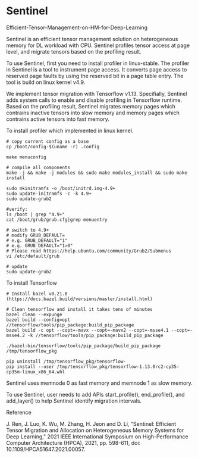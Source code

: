 # Sentinel
Efficient-Tensor-Management-on-HM-for-Deep-Learning


Sentinel is an efficient tensor management solution on heterogeneous memory for DL workload with CPU. Sentinel profiles tensor access at page level, and migrate tensors based on the profiling result.

To use Sentinel, first you need to install profiler in linux-stable. The profiler in Sentinel is a tool to instrument page access. It converts page access to reserved page faults by using the reserved bit in a page table entry. The tool is build on linux kernel v4.9.

We implement tensor migration with Tensorflow v1.13. Specifially, Sentinel adds system calls to enable and disable profiling in Tensorflow runtime. Based on the profiling result, Sentinel migrates memory pages which contrains inactive tensors into slow memory and memory pages which contrains active tensors into fast memory.

To install profiler which implemented in linux kernel.
```
# copy current config as a base
cp /boot/config-$(uname -r) .config

make menuconfig

# compile all components
make -j && make -j modules && sudo make modules_install && sudo make install

sudo mkinitramfs -o /boot/initrd.img-4.9+
sudo update-initramfs -c -k 4.9+
sudo update-grub2

#verify:
ls /boot | grep "4.9+"
cat /boot/grub/grub.cfg|grep menuentry

# switch to 4.9+
# modify GRUB_DEFAULT=
# e.g. GRUB_DEFAULT="1"
# e.g. GRUB_DEFAULT="1>0"
# Please read https://help.ubuntu.com/community/Grub2/Submenus
vi /etc/default/grub

# update
sudo update-grub2
```

To install Tensorflow 
```
# Install bazel v0.21.0 (https://docs.bazel.build/versions/master/install.html)

# Clean tensorflow and install it takes tens of minutes
bazel clean --expunge
bazel build --config=opt //tensorflow/tools/pip_package:build_pip_package
bazel build -c opt --copt=-mavx --copt=-mavx2 --copt=-msse4.1 --copt=-msse4.2 -k //tensorflow/tools/pip_package:build_pip_package

./bazel-bin/tensorflow/tools/pip_package/build_pip_package /tmp/tensorflow_pkg

pip uninstall /tmp/tensorflow_pkg/tensorflow-
pip install --user /tmp/tensorflow_pkg/tensorflow-1.13.0rc2-cp35-cp35m-linux_x86_64.whl
```

Sentinel uses memnode 0 as fast memory and memnode 1 as slow memory. 

To use Sentinel, user needs to add APIs start_profile(), end_profile(), and add_layer() to help Sentinel identify migration intervals. 

Reference 

J. Ren, J. Luo, K. Wu, M. Zhang, H. Jeon and D. Li, "Sentinel: Efficient Tensor Migration and Allocation on Heterogeneous Memory Systems for Deep Learning," 2021 IEEE International Symposium on High-Performance Computer Architecture (HPCA), 2021, pp. 598-611, doi: 10.1109/HPCA51647.2021.00057.

